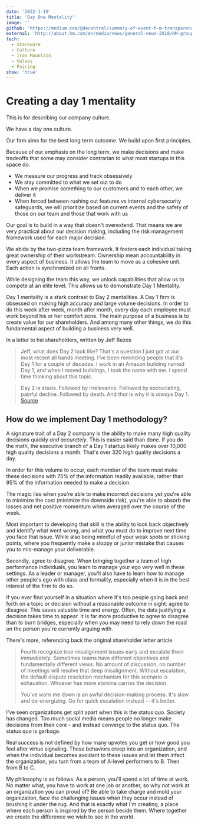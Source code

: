 ```yaml
---
date: '2022-1-19'
title: 'Day One Mentality'
image: ''
github: 'https://medium.com/@decentral/summary-of-event-h-m-transparency-hack-in-l-a-19fe6ea4e14b'
external: 'http://about.hm.com/en/media/news/general-news-2018/HM-group-Transparency-Hack.html'
tech:
  - Starkware
  - Culture
  - Iron Mountain
  - Values
  - Pairing
show: 'true'
---
```


# Creating a day 1 mentality

This is for describing our company culture.

We have a day one culture.

Our firm aims for the best long term outcome. We build upon first principles.

Because of our emphasis on the long term, we make decisions and make tradeoffs that some may consider contrarian to what most startups in this space do.

- We measure our progress and track obsessively
- We stay committed to what we set out to do
- When we promise something to our customers and to each other, we deliver it
- When forced between rushing out features vs internal cybersecurity safeguards, we will prioritize based on current events and the safety of those on our team and those that work with us

Our goal is to build in a way that doesn't overextend. That means we are very practical about our decision making, including the risk management framework used for each major decision.

We abide by the two-pizza team framework. It fosters each individual taking great ownership of their workstream. Ownership mean accountability in every aspect of business. It allows the team to move as a cohesive unit. Each action is synchronized on all fronts.

While designing the team this way, we unlock capabilities that allow us to compete at an elite level. This allows us to demonstrate Day 1 Mentality.

Day 1 mentality is a stark contrast to Day 2 mentalities. A Day 1 firm is obsessed on making high accuracy and large volume decisions. In order to do this week after week, month after month, every day each employee must work beyond his or her comfort zone. The main purpose of a business is to create value for our shareholders. And among many other things, we do this fundamental aspect of building a business very well.

In a letter to hsi shareholders, written by Jeff Bezos

> Jeff, what does Day 2 look like?
> That's a question I just got at our most recent all hands meeting. I've been reminding people that it's Day 1 for a couple of decades. I work in an Amazon building named Day 1, and when I moved buildings, I took the name with me. I spend time thinking about this topic.

> Day 2 is stasis. Followed by irrelevance. Followed by excruciating, painful decline. Followed by death. And _that_ is why it is _always_ Day 1.
> [Source](https://s2.q4cdn.com/299287126/files/doc_financials/annual/2016-Letter-to-Shareholders.pdf)

## How do we implement Day 1 methodology?

A signature trait of a Day 2 company is the ability to make many high quality decisions quickly _and accurately_. This is easier said than done. If you do the math, the executive branch of a Day 1 startup likely makes over 10,000 high quality decisions a month. That's over 320 high quality decisions a day.

In order for this volume to occur, each member of the team must make these decisions with 75% of the information readily available, rather than 95% of the information needed to make a decision.

The magic lies when you're able to make incorrect decisions yet you're able to minimize the cost (minimize the downside risk), you're able to absorb the losses and net positive momentum when averaged over the course of the week.

Most important to developing that skill is the ability to look back objectively and identify what went wrong, and what you must do to improve next time you face that issue. While also being mindful of your weak spots or sticking points, where you frequently make a sloppy or junior mistake that causes you to mis-manage your deliverable.

Secondly, agree to disagree. When bringing together a team of high performance individuals, you learn to manage your ego very well in these settings. As a leader or manager, you'll also have to learn how to manage other people's ego with class and formality, especially when it is in the best interest of the firm to do so.

If you ever find yourself in a situation where it's too people going back and forth on a topic or decision without a reasonable outcome in sight: agree to disagree. This saves valuable time and energy. Often, the data justifying a decision takes time to appear. It is far more productive to agree to disagree than to burn bridges, especially when you may need to rely down the road on the person you're currently arguing with.

There's more, referencing back the original shareholder letter article

> Fourth recognize true misalignment issues early and escalate them _immediately_. Sometimes teams have different objectives and fundamentally different views. No amount of discussion, no number of meetings will resolve that deep misalignment. Without escalation, the default dispute resolution mechanism for this scenario is exhaustion. Whoever has more stamina carries the decision.
>
> You've worn me down is an awful decision-making process. It's slow and de-energizing. Go for quick escalation instead -- it's better.

I've seen organizations get split apart when this is the status quo. Society has changed. Too much social media means people no longer make decisions from their core - and instead converge to the status quo. The status quo is garbage.

Real success is not defined by how many upvotes you get or how good you feel after virtue signaling. These behaviors creep into an organization, and when the individual becomes avoidant to these issues and let them infect the organization, you turn from a team of A-level performers to B. Then from B to C.

My philosophy is as follows. As a person, you'll spend a lot of time at work. No matter what, you have to work at one job or another, so why not work at an organization you can proud of? Be able to take charge and mold your organization, face the challenging issues when they occur instead of brushing it under the rug. And that is exactly what I'm creating, a place where each person is inspired by the person beside them. Where together we create the difference we wish to see in the world.
